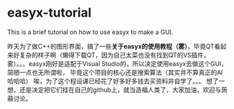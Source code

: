 # easyx-tutorial
This is a brief tutorial on how to use easyx to make a GUI.

昨天为了做C++的图形界面，搞了一些**关于easyx的使用教程（雾）**，毕竟QT看起来好复杂的样子啊（懒得下载QT，因为自己太菜也没有找到QT的VS插件，雾）。。。easyx刚好是适配于Visual Studio的，所以决定使用easyx去做这个GUI，简陋一点也无所谓啦，
毕竟这个项目的核心还是搜索算法（其实并不算真正的AI哈哈哈）
唉，为了这个程设课已经花了好多好多钱去买资料并自学了。。。
想了一想，还是决定把它们挂在自己的github上，就当造福人类了，大家加油，欢迎与蒟蒻讨论。

